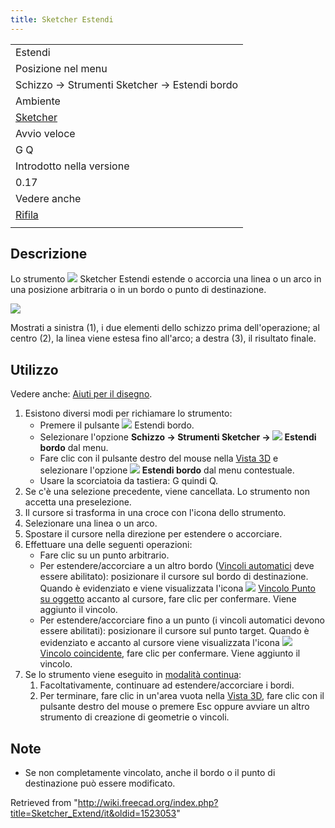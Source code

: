 ```yaml
---
title: Sketcher Estendi
---
```

|  |
| --- |
| Estendi |
| Posizione nel menu |
| Schizzo → Strumenti Sketcher → Estendi bordo |
| Ambiente |
| [Sketcher](/Sketcher_Workbench/it "Sketcher Workbench/it") |
| Avvio veloce |
| G Q |
| Introdotto nella versione |
| 0.17 |
| Vedere anche |
| [Rifila](/Sketcher_Trimming/it "Sketcher Trimming/it") |
|  |

## Descrizione

Lo strumento ![](/images/Sketcher_Extend.svg) Sketcher Estendi estende o accorcia una linea o un arco in una posizione arbitraria o in un bordo o punto di destinazione.

![](/images/Sketcher_Extend_example_01.png)

Mostrati a sinistra (1), i due elementi dello schizzo prima dell'operazione; al centro (2), la linea viene estesa fino all'arco; a destra (3), il risultato finale.

## Utilizzo

Vedere anche: [Aiuti per il disegno](/Sketcher_Workbench/it#Drawing_aids "Sketcher Workbench/it").

1. Esistono diversi modi per richiamare lo strumento:
   * Premere il pulsante ![](/images/Sketcher_Extend.svg) Estendi bordo.
   * Selezionare l'opzione **Schizzo → Strumenti Sketcher → ![](/images/Sketcher_Extend.svg) Estendi bordo** dal menu.
   * Fare clic con il pulsante destro del mouse nella [Vista 3D](/3D_view/it "3D view/it") e selezionare l'opzione **![](/images/Sketcher_Extend.svg) Estendi bordo** dal menu contestuale.
   * Usare la scorciatoia da tastiera: G quindi Q.
2. Se c'è una selezione precedente, viene cancellata. Lo strumento non accetta una preselezione.
3. Il cursore si trasforma in una croce con l'icona dello strumento.
4. Selezionare una linea o un arco.
5. Spostare il cursore nella direzione per estendere o accorciare.
6. Effettuare una delle seguenti operazioni:
   * Fare clic su un punto arbitrario.
   * Per estendere/accorciare a un altro bordo ([Vincoli automatici](/Sketcher_Workbench/it#Auto_constraints "Sketcher Workbench/it") deve essere abilitato): posizionare il cursore sul bordo di destinazione. Quando è evidenziato e viene visualizzata l'icona ![](/images/Sketcher_ConstrainPointOnObject.svg) [Vincolo Punto su oggetto](/Sketcher_ConstrainPointOnObject/it "Sketcher ConstrainPointOnObject/it") accanto al cursore, fare clic per confermare. Viene aggiunto il vincolo.
   * Per estendere/accorciare fino a un punto (i vincoli automatici devono essere abilitati): posizionare il cursore sul punto target. Quando è evidenziato e accanto al cursore viene visualizzata l'icona ![](/images/Sketcher_ConstrainCoincident.svg) [Vincolo coincidente](/Sketcher_ConstrainCoincident/it "Sketcher ConstrainCoincident/it"), fare clic per confermare. Viene aggiunto il vincolo.
7. Se lo strumento viene eseguito in [modalità continua](/Sketcher_Workbench/it#Continue_modes "Sketcher Workbench/it"):
   1. Facoltativamente, continuare ad estendere/accorciare i bordi.
   2. Per terminare, fare clic in un'area vuota nella [Vista 3D](/3D_view/it "3D view/it"), fare clic con il pulsante destro del mouse o premere Esc oppure avviare un altro strumento di creazione di geometrie o vincoli.

## Note

* Se non completamente vincolato, anche il bordo o il punto di destinazione può essere modificato.

Retrieved from "<http://wiki.freecad.org/index.php?title=Sketcher_Extend/it&oldid=1523053>"
